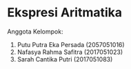 # Ekspresi Aritmatika

Anggota Kelompok:
1. Putu Putra Eka Persada (2057051016)
2. Nafasya Rahma Safitra (2017051023)
3. Sarah Cantika Putri (2017051083)

